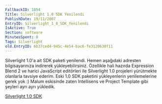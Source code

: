 ```yaml
---
FallbackID: 1854
Title: Silverlight 1.0 SDK Yenilendi
PublishDate: 19/11/2007
EntryID: Silverlight_1_0_SDK_Yenilendi
IsActive: True
Section: software
MinutesSpent: 0
Tags: Silverlight
old.EntryID: 6b37ced4-945c-4e54-bac6-fe3120630f11
---
```

Silverlight 1.0'a ait SDK paketi yenilendi. Hemen aşağıdaki adresten
bilgisayarınıza indirerek yükleyebilirsiniz. Özellikle hali hazırda
Expression Blend 2 ve harici JavaScript editörleri ile Silverlight 1.0
projeleri yürütmekte olanlarla tavsiye ederim. Eski 1.0 SDK paketini
yükleyenlerin yenilemelerine gerek yok :) Malum eskisinde zaten
Intellisens ve Project Template gibi şeyleri ayrı ayrı yükledik.

[Silverlight 1.0
SDK](http://www.microsoft.com/downloads/details.aspx?FamilyId=FB7900DB-4380-4B0F-BB95-0BAEC714EE17&displaylang=en)


